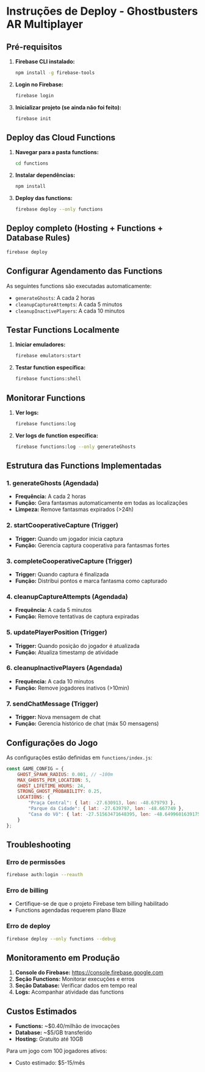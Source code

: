 # Instruções de Deploy - Ghostbusters AR Multiplayer

## Pré-requisitos

1. **Firebase CLI instalado:**
   ```bash
   npm install -g firebase-tools
   ```

2. **Login no Firebase:**
   ```bash
   firebase login
   ```

3. **Inicializar projeto (se ainda não foi feito):**
   ```bash
   firebase init
   ```

## Deploy das Cloud Functions

1. **Navegar para a pasta functions:**
   ```bash
   cd functions
   ```

2. **Instalar dependências:**
   ```bash
   npm install
   ```

3. **Deploy das functions:**
   ```bash
   firebase deploy --only functions
   ```

## Deploy completo (Hosting + Functions + Database Rules)

```bash
firebase deploy
```

## Configurar Agendamento das Functions

As seguintes functions são executadas automaticamente:

- `generateGhosts`: A cada 2 horas
- `cleanupCaptureAttempts`: A cada 5 minutos  
- `cleanupInactivePlayers`: A cada 10 minutos

## Testar Functions Localmente

1. **Iniciar emuladores:**
   ```bash
   firebase emulators:start
   ```

2. **Testar function específica:**
   ```bash
   firebase functions:shell
   ```

## Monitorar Functions

1. **Ver logs:**
   ```bash
   firebase functions:log
   ```

2. **Ver logs de function específica:**
   ```bash
   firebase functions:log --only generateGhosts
   ```

## Estrutura das Functions Implementadas

### 1. generateGhosts (Agendada)
- **Frequência:** A cada 2 horas
- **Função:** Gera fantasmas automaticamente em todas as localizações
- **Limpeza:** Remove fantasmas expirados (>24h)

### 2. startCooperativeCapture (Trigger)
- **Trigger:** Quando um jogador inicia captura
- **Função:** Gerencia captura cooperativa para fantasmas fortes

### 3. completeCooperativeCapture (Trigger)
- **Trigger:** Quando captura é finalizada
- **Função:** Distribui pontos e marca fantasma como capturado

### 4. cleanupCaptureAttempts (Agendada)
- **Frequência:** A cada 5 minutos
- **Função:** Remove tentativas de captura expiradas

### 5. updatePlayerPosition (Trigger)
- **Trigger:** Quando posição do jogador é atualizada
- **Função:** Atualiza timestamp de atividade

### 6. cleanupInactivePlayers (Agendada)
- **Frequência:** A cada 10 minutos
- **Função:** Remove jogadores inativos (>10min)

### 7. sendChatMessage (Trigger)
- **Trigger:** Nova mensagem de chat
- **Função:** Gerencia histórico de chat (máx 50 mensagens)

## Configurações do Jogo

As configurações estão definidas em `functions/index.js`:

```javascript
const GAME_CONFIG = {
    GHOST_SPAWN_RADIUS: 0.001, // ~100m
    MAX_GHOSTS_PER_LOCATION: 5,
    GHOST_LIFETIME_HOURS: 24,
    STRONG_GHOST_PROBABILITY: 0.25,
    LOCATIONS: {
        "Praça Central": { lat: -27.630913, lon: -48.679793 },
        "Parque da Cidade": { lat: -27.639797, lon: -48.667749 },
        "Casa do Vô": { lat: -27.51563471648395, lon: -48.64996016391755 }
    }
};
```

## Troubleshooting

### Erro de permissões
```bash
firebase auth:login --reauth
```

### Erro de billing
- Certifique-se de que o projeto Firebase tem billing habilitado
- Functions agendadas requerem plano Blaze

### Erro de deploy
```bash
firebase deploy --only functions --debug
```

## Monitoramento em Produção

1. **Console do Firebase:** https://console.firebase.google.com
2. **Seção Functions:** Monitorar execuções e erros
3. **Seção Database:** Verificar dados em tempo real
4. **Logs:** Acompanhar atividade das functions

## Custos Estimados

- **Functions:** ~$0.40/milhão de invocações
- **Database:** ~$5/GB transferido
- **Hosting:** Gratuito até 10GB

Para um jogo com 100 jogadores ativos:
- Custo estimado: $5-15/mês